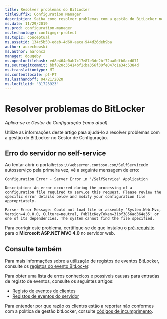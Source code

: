 ```yaml
---
title: Resolver problemas do BitLocker
titleSuffix: Configuration Manager
description: Saiba como resolver problemas com a gestão do BitLocker no Gestor de Configuração
ms.date: 11/29/2019
ms.prod: configuration-manager
ms.technology: configmgr-protect
ms.topic: conceptual
ms.assetid: 134c5b50-edeb-4d60-aaca-944d26deb9ba
author: aczechowski
ms.author: aaroncz
manager: dougeby
ms.openlocfilehash: ed8e464e0ab7c17e87e3de2bf72aa0dfb0acd071
ms.sourcegitcommit: bbf820c35414bf2cba356f30fe047c1a34c5384d
ms.translationtype: MT
ms.contentlocale: pt-PT
ms.lasthandoff: 04/21/2020
ms.locfileid: "81723923"
---
```

# <a name="troubleshoot-bitlocker"></a>Resolver problemas do BitLocker

*Aplica-se a: Gestor de Configuração (ramo atual)*

Utilize as informações deste artigo para ajudá-lo a resolver problemas com a gestão do BitLocker no Gestor de Configuração.

## <a name="server-error-in-self-service"></a>Erro do servidor no self-service

Ao tentar abrir o portal`https://webserver.contoso.com/SelfService`de autosserviço pela primeira vez, vê a seguinte mensagem de erro:

``` error
Configuration Error - Server Error in '/SelfService' Application

Description: An error occurred during the processing of a configuration file required to service this request. Please review the specific error details below and modify your configuration file appropriately.

Parser Error Message: Could not load file or assembly 'System.Web.Mvc, Version=4.0.0.0, Culture=neutral, PublicKeyToken=31bf3856ad364e35' or one of its dependencies. The system cannot find the file specified.
```

Para corrigir este problema, certifique-se de que instalou o [pré-requisito](../../plan-design/bitlocker-management.md#prerequisites) para o **Microsoft ASP.NET MVC 4.0** no servidor web.

## <a name="see-also"></a>Consulte também

Para mais informações sobre a utilização de registos de eventos BitLocker, consulte os [registos do evento BitLocker](about-event-logs.md).

Para obter uma lista de erros conhecidos e possíveis causas para entradas de registo de eventos, consulte os seguintes artigos:

- [Registo de eventos de clientes](client-event-logs.md)
- [Registos de eventos do servidor](server-event-logs.md)

Para entender por que razão os clientes estão a reportar não conformes com a política de gestão bitLocker, consulte [códigos de incumprimento](non-compliance-codes.md).
